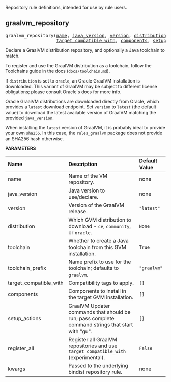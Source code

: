 <!-- Generated with Stardoc: http://skydoc.bazel.build -->

Repository rule definitions, intended for use by rule users.

<a id="graalvm_repository"></a>

## graalvm_repository

<pre>
graalvm_repository(<a href="#graalvm_repository-name">name</a>, <a href="#graalvm_repository-java_version">java_version</a>, <a href="#graalvm_repository-version">version</a>, <a href="#graalvm_repository-distribution">distribution</a>, <a href="#graalvm_repository-toolchain">toolchain</a>, <a href="#graalvm_repository-toolchain_prefix">toolchain_prefix</a>,
                   <a href="#graalvm_repository-target_compatible_with">target_compatible_with</a>, <a href="#graalvm_repository-components">components</a>, <a href="#graalvm_repository-setup_actions">setup_actions</a>, <a href="#graalvm_repository-register_all">register_all</a>, <a href="#graalvm_repository-kwargs">kwargs</a>)
</pre>

Declare a GraalVM distribution repository, and optionally a Java toolchain to match.

To register and use the GraalVM distribution as a toolchain, follow the Toolchains guide in the docs
(`docs/toolchain.md`).

If `distribution` is set to `oracle`, an Oracle GraalVM installation is downloaded. This variant of
GraalVM may be subject to different license obligations; please consult Oracle's docs for more info.

Oracle GraalVM distributions are downloaded directly from Oracle, which provides a `latest` download
endpoint. Set `version` to `latest` (the default value) to download the latest available version of
GraalVM matching the provided `java_version`.

When installing the `latest` version of GraalVM, it is probably ideal to provide your own `sha256`.
In this case, the `rules_graalvm` package does not provide an SHA256 hash otherwise.


**PARAMETERS**


| Name  | Description | Default Value |
| :------------- | :------------- | :------------- |
| <a id="graalvm_repository-name"></a>name |  Name of the VM repository.   |  none |
| <a id="graalvm_repository-java_version"></a>java_version |  Java version to use/declare.   |  none |
| <a id="graalvm_repository-version"></a>version |  Version of the GraalVM release.   |  `"latest"` |
| <a id="graalvm_repository-distribution"></a>distribution |  Which GVM distribution to download - `ce`, `community`, or `oracle`.   |  `None` |
| <a id="graalvm_repository-toolchain"></a>toolchain |  Whether to create a Java toolchain from this GVM installation.   |  `True` |
| <a id="graalvm_repository-toolchain_prefix"></a>toolchain_prefix |  Name prefix to use for the toolchain; defaults to `graalvm`.   |  `"graalvm"` |
| <a id="graalvm_repository-target_compatible_with"></a>target_compatible_with |  Compatibility tags to apply.   |  `[]` |
| <a id="graalvm_repository-components"></a>components |  Components to install in the target GVM installation.   |  `[]` |
| <a id="graalvm_repository-setup_actions"></a>setup_actions |  GraalVM Updater commands that should be run; pass complete command strings that start with "gu".   |  `[]` |
| <a id="graalvm_repository-register_all"></a>register_all |  Register all GraalVM repositories and use `target_compatible_with` (experimental).   |  `False` |
| <a id="graalvm_repository-kwargs"></a>kwargs |  Passed to the underlying bindist repository rule.   |  none |


